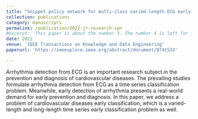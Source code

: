 ```yaml
---
title: "Snippet policy network for multi-class varied-length ECG early classification"
collection: publications
category: manuscripts
permalink: /publication/2022-jr-research-spn
#excerpt: 'This paper is about the number 3. The number 4 is left for future work.'
date: 2022
venue: 'IEEE Transactions on Knowledge and Data Engineering'
paperurl: 'https://ieeexplore.ieee.org/abstract/document/9741533'

---
```


Arrhythmia detection from ECG is an important research subject in the prevention and diagnosis of cardiovascular diseases. The prevailing studies formulate arrhythmia detection from ECG as a time series classification problem. Meanwhile, early detection of arrhythmia presents a real-world demand for early prevention and diagnosis. In this paper, we address a problem of cardiovascular diseases early classification, which is a varied-length and long-length time series early classification problem as well.